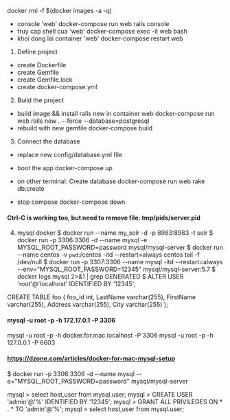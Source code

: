 docker rmi -f $(docker images -a -q)

  - console 'web'
      docker-compose run web rails console
  - truy cap shell cua 'web'
      docker-compose exec -it web bash
  - khoi dong lai container 'web'
      docker-compose restart web

      

1. Define project
  - create Dockerfile
  - create Gemfile
  - create Gemfile.lock
  - create docker-compose.yml

2. Build the project 
  - build image && install rails new in container web
      docker-compose run web rails new . --force --database=postgresql
  - rebuild with new gemfile 
      docker-compose build

3. Connect the database
  - replace new config/database.yml file
  - boot the app
      docker-compose up

  - on other terminal: Create database 
      docker-compose run web rake db:create

  - stop compose 
      docker-compose down



#### Ctrl-C is working too, but need to remove file: tmp/pids/server.pid

4. mysql docker 
  $ docker run --name my_solr -d -p 8983:8983 -t solr
  $ docker run -p 3306:3306 -d --name mysql -e MYSQL_ROOT_PASSWORD=password mysql/mysql-server
  $ docker run --name centos -v `pwd`:/centos -itd --restart=always centos tail -f /dev/null
  $ docker run -p 3307:3306 --name mysql -itd --restart=always --env="MYSQL_ROOT_PASSWORD=12345" mysql/mysql-server:5.7
  $ docker logs mysql 2>&1 | grep GENERATED
  $ ALTER USER 'root'@'localhost' IDENTIFIED BY '12345';

  CREATE TABLE foo (
    foo_id int,
    LastName varchar(255),
    FirstName varchar(255),
    Address varchar(255),
    City varchar(255)
);

#### mysql -u root -p -h 172.17.0.1 -P 3306

mysql -u root -p -h docker.for.mac.localhost -P 3306
mysql -u root -p -h 127.0.0.1 -P 6603


#### https://dzone.com/articles/docker-for-mac-mysql-setup
$ docker run -p 3306:3306 -d --name mysql --e="MYSQL_ROOT_PASSWORD=password" mysql/mysql-server

mysql > select host,user from mysql.user;
mysql > CREATE USER 'admin'@'%' IDENTIFIED BY '12345';
mysql > GRANT ALL PRIVILEGES ON * . * TO 'admin'@'%';
mysql > select host,user from mysql.user;
